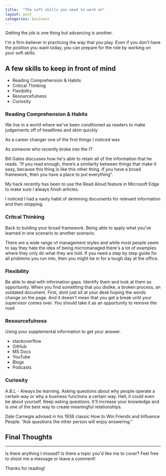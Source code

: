 ```yaml
---
title:  "The soft skills you need to work on"
layout: post
categories: business
---
```

Getting the job is one thing but advancing is another.

I'm a firm believer in practicing the way that you play. Even if you don't have the position you want today, you can prepare for the role by working on your soft skills. 
## A few skills to keep in front of mind
* Reading Comprehension & Habits
* Critical Thinking
* Flexibility
* Resourcefulness
* Curiosity

### Reading Comprehension & Habits





We live in a world where we've been conditioned as readers to make judgements off of headlines and skim quickly

As a career changer one of the first things I noticed was

As someone who recently broke into the IT


Bill Gates discusses how he's able to retain all of the information that he reads. “If you read enough, there’s a similarity between things that make it easy, because this thing is like this other thing. If you have a broad framework, then you have a place to put everything”.

My hack recently has been to use the Read Aloud feature in Microsoft Edge to make sure I always finish articles.

I noticed I had a nasty habit of skimming documents for relevant information and then stopping.

### Critcal Thinking
Back to bulding your broad framework. Being able to apply what you've learned in one scenario to another scenario.

There are a wide range of management styles and while most people seem to say they hate the idea of being micromanaged there's a lot of examples where they only do what they are told. If you need a step by step guide for all problems you run into, then you might be in for a tough day at the office.

### Flexibility
Be able to deal with information gaps. Identify them and look at them as opportunity. When you find something that you dislike, a broken process, an outdated document. First, dont just sit at your desk hoping the words change on the page. And it doesn't mean that you get a break until your supervisor comes over. You should take it as an opportunity to remove the road

### Resourcefulness
Using your supplemental information to get your answer.
* stackoverflow
* GitHub
* MS Docs
* YouTube
* Blogs
* Podcasts

### Curiosity
A.B.L - Always be learning. Asking questions about why people operate a certain way or why a business functions a certain way. Hell, it could even be about yourself. Keep asking questions. It'll increase your knowledge and is one of the best way to create meaningful relationships.

Dale Carnegie advised in his 1936 classic How to Win Friends and Influence People. “Ask questions the other person will enjoy answering.”

## Final Thoughts


---

Is there anything I missed? Is there a topic you'd like me to cover? Feel free to shoot me a message or leave a comment!

Thanks for reading!
